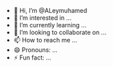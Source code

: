 - 👋 Hi, I’m @ALeymuhamed
- 👀 I’m interested in ...
- 🌱 I’m currently learning ...
- 💞️ I’m looking to collaborate on ...
- 📫 How to reach me ...
- 😄 Pronouns: ...
- ⚡ Fun fact: ...

<!---
ALeymuhamed/ALeymuhamed is a ✨ special ✨ repository because its `README.md` (this file) appears on your GitHub profile.
You can click the Preview link to take a look at your changes.
--->
